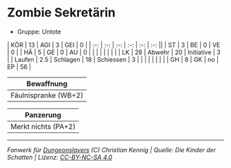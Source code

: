 # Zombie Sekretärin  
- Gruppe: Untote  

| KÖR    | 13  | AGI      | 3  | GEI        | 0  |
| :-: | :-: | :-: | :-: | :-: | :-: ||
| ST     | 3   | BE       | 0  | VE         | 0  |
| HÄ     | 5   | GE       | 0  | AU         | 0  |
|        |     |          |    |            |    |
| LK     | 28  | Abwehr   | 20 | Initiative | 3  |
| Laufen | 2.5 | Schlagen | 18 | Schiessen  | 3  |
|        |     |          |    |            |    |
| GH     | 8   | GK       | no | EP         | 56 |


| Bewaffnung |
| --- |
| Fäulnispranke (WB+2) |


| Panzerung |
| --- |
| Merkt nichts (PA+2) |





___
*Fanwerk für [Dungeonslayers](https://www.dungeonslayers.net/) (C) Christian Kennig | Quelle: Die Kinder der Schatten | Lizenz: [CC-BY-NC-SA 4.0](https://creativecommons.org/licenses/by-nc-sa/4.0/deed.de)*